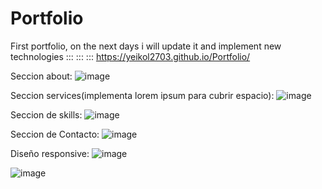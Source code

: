 # Portfolio
First portfolio, on the next days i will update it and implement new technologies
:::
:::
:::
https://yeikol2703.github.io/Portfolio/

Seccion about:
![image](https://user-images.githubusercontent.com/58798908/132086218-b208ac9b-99d4-465e-bef6-1697d25d16a0.png)



Seccion services(implementa lorem ipsum para cubrir espacio):
![image](https://user-images.githubusercontent.com/58798908/132086229-1567fd49-b495-4056-a250-e34c59b3b754.png)



Seccion de skills:
![image](https://user-images.githubusercontent.com/58798908/132086252-9eb0f8ca-fc94-446e-a59d-c83b3169fb94.png)


Seccion de Contacto:
![image](https://user-images.githubusercontent.com/58798908/132086267-158f6902-dae8-45c6-9109-a86ebe2c9764.png)


Diseño responsive:
![image](https://user-images.githubusercontent.com/58798908/132086199-c4fd6b4f-80f2-4be2-bd8b-2c52ce18c10c.png)


![image](https://user-images.githubusercontent.com/58798908/132086282-e1ad0da8-c7a0-40a1-a918-25f13a490784.png)
